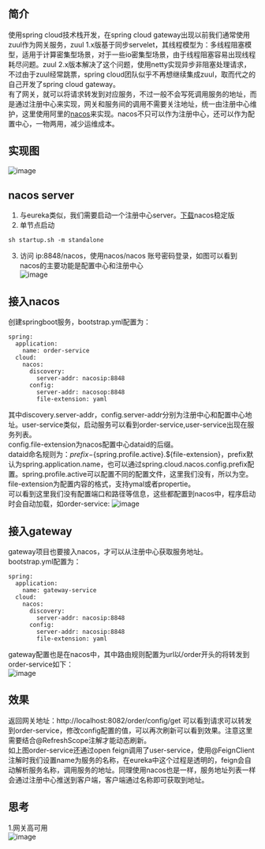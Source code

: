 ## 简介  
使用spring cloud技术栈开发，在spring cloud gateway出现以前我们通常使用zuul作为网关服务，zuul 1.x版基于同步servelet，其线程模型为：多线程阻塞模型，适用于计算密集型场景，对于一些io密集型场景，由于线程阻塞容易出现线程耗尽问题。zuul 2.x版本解决了这个问题，使用netty实现异步非阻塞处理请求，不过由于zuul经常跳票，spring cloud团队似乎不再想继续集成zuul，取而代之的自己开发了spring cloud gateway。  
有了网关，就可以将请求转发到对应服务，不过一般不会写死调用服务的地址，而是通过注册中心来实现，网关和服务间的调用不需要关注地址，统一由注册中心维护，这里使用阿里的[nacos](https://nacos.io/zh-cn/docs/concepts.html)来实现。nacos不只可以作为注册中心，还可以作为配置中心，一物两用，减少运维成本。   

## 实现图  
![image](https://github.com/jmilktea/jmilktea/blob/master/spring%20cloud/gateway-nacos/%E6%95%88%E6%9E%9C%E5%9B%BE.png)

## nacos server  
1. 与eureka类似，我们需要启动一个注册中心server。[下载](https://github.com/alibaba/nacos/releases)nacos稳定版
2. 单节点启动
```
sh startup.sh -m standalone
```
3. 访问 ip:8848/nacos，使用nacos/nacos 账号密码登录，如图可以看到nacos的主要功能是配置中心和注册中心  
![image](https://github.com/jmilktea/jmilktea/blob/master/spring%20cloud/gateway-nacos/nacos%E5%90%AF%E5%8A%A8.png)

## 接入nacos
创建springboot服务，bootstrap.yml配置为：
```
spring:
  application:
    name: order-service
  cloud:
    nacos:
      discovery:
        server-addr: nacosip:8848
      config:
        server-addr: nacosop:8848
        file-extension: yaml
```
其中discovery.server-addr，config.server-addr分别为注册中心和配置中心地址。user-service类似，启动服务可以看到order-service,user-service出现在服务列表。   
config.file-extension为nacos配置中心dataid的后缀。  
dataid命名规则为：${prefix}-${spring.profile.active}.${file-extension}，prefix默认为spring.application.name，也可以通过spring.cloud.nacos.config.prefix配置。spring.profile.active可以配置不同的配置文件，这里我们没有，所以为空。file-extension为配置内容的格式，支持ymal或者propertie。  
可以看到这里我们没有配置端口和路径等信息，这些都配置到nacos中，程序启动时会自动加载，如order-service:
![image](https://github.com/jmilktea/microservice/blob/master/spring%20service/gateway-nacos/order-service-config2.png)

## 接入gateway  
gateway项目也要接入nacos，才可以从注册中心获取服务地址。  
bootstrap.yml配置为：
```
spring:
  application:
    name: gateway-service
  cloud:
    nacos:
      discovery:
        server-addr: nacosip:8848
      config:
        server-addr: nacosip:8848
        file-extension: yaml
```
gateway配置也是在nacos中，其中路由规则配置为url以/order开头的将转发到order-service如下：  
![image](https://github.com/jmilktea/jmilktea/blob/master/spring%20cloud/gateway-nacos/gateway-service-config2.png)

## 效果  
返回网关地址：http://localhost:8082/order/config/get 可以看到请求可以转发到order-service，修改config配置的值，可以再次刷新可以看到效果。注意这里需要结合@RefreshScope注解才能动态刷新。  
如上图order-service还通过open feign调用了user-service，使用@FeignClient注解时我们设置name为服务的名称，在eureka中这个过程是透明的，feign会自动解析服务名称，调用服务的地址。同理使用nacos也是一样，服务地址列表一样会通过注册中心推送到客户端，客户端通过名称即可获取到地址。  

## 思考
1.网关高可用  
![image](https://github.com/jmilktea/jmilktea/blob/master/spring%20cloud/gateway-nacos/gateway-ha2.png)

